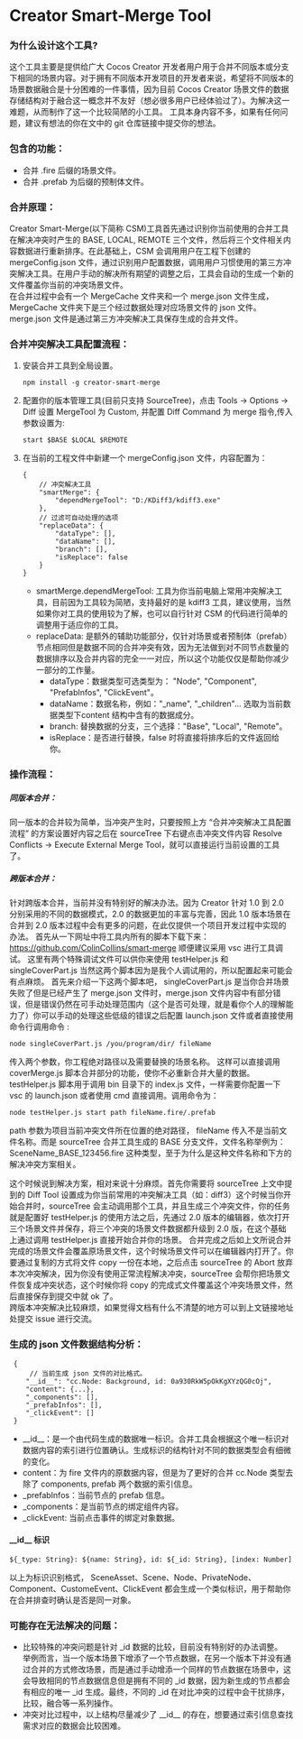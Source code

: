 # Creator Smart-Merge Tool

### 为什么设计这个工具?
这个工具主要是提供给广大 Cocos Creator 开发者用户用于合并不同版本或分支下相同的场景内容。对于拥有不同版本开发项目的开发者来说，希望将不同版本的场景数据融合是十分困难的一件事情，因为目前 Cocos Creator 场景文件的数据存储结构对于融合这一概念并不友好（想必很多用户已经体验过了）。为解决这一难题，从而制作了这一个比较简陋的小工具。
工具本身内容不多，如果有任何问题，建议有想法的你在文中的 git 仓库链接中提交你的想法。

### 包含的功能：
- 合并 .fire 后缀的场景文件。
- 合并 .prefab 为后缀的预制体文件。

### 合并原理：
Creator Smart-Merge(以下简称 CSM)工具首先通过识别你当前使用的合并工具在解决冲突时产生的 BASE, LOCAL, REMOTE 三个文件，然后将三个文件相关内容数据进行重新排序。在此基础上，CSM 会调用用户在工程下创建的 mergeConfig.json 文件，通过识别用户配置数据，调用用户习惯使用的第三方冲突解决工具。在用户手动的解决所有期望的调整之后，工具会自动的生成一个新的文件覆盖你当前的冲突场景文件。<br>
在合并过程中会有一个 MergeCache 文件夹和一个 merge.json 文件生成，MergeCache 文件夹下是三个经过数据处理对应场景文件的 json 文件。 merge.json 文件是通过第三方冲突解决工具保存生成的合并文件。

### 合并冲突解决工具配置流程：

1. 安装合并工具到全局设置。
   ```
   npm install -g creator-smart-merge
   ``` 
2. 配置你的版本管理工具(目前只支持 SourceTree)，点击 Tools -> Options -> Diff 设置 MergeTool 为 Custom, 并配置 Diff Command 为 merge 指令,传入参数设置为:
    ```
    start $BASE $LOCAL $REMOTE
    ```
3. 在当前的工程文件中新建一个 mergeConfig.json 文件，内容配置为：
    ```
    {
        // 冲突解决工具
        "smartMerge": {
            "dependMergeTool": "D:/KDiff3/kdiff3.exe"
        },
        // 过滤可自动处理的选项
        "replaceData": {
            "dataType": [],
            "dataName": [],
            "branch": [],
            "isReplace": false
        }
    }       
    ```
    - smartMerge.dependMergeTool: 工具为你当前电脑上常用冲突解决工具，目前因为工具较为简陋，支持最好的是 kdiff3 工具，建议使用，当然如果你对工具的使用较为了解，也可以自行针对 CSM 的代码进行简单的调整用于适应你的工具。
    - replaceData: 是额外的辅助功能部分，仅针对场景或者预制体（prefab）节点相同但是数据不同的合并冲突有效，因为无法做到对不同节点数量的数据排序以及合并内容的完全一一对应，所以这个功能仅仅是帮助你减少一部分的工作量。
        - dataType：数据类型可选类型为： "Node", "Component", "PrefabInfos", "ClickEvent"。
        - dataName：数据名称，例如："_name", "_children"... 选取为当前数据类型下content 结构中含有的数据成分。
        - branch: 替换数据的分支，三个选择："Base", "Local", "Remote"。
        - isReplace：是否进行替换，false 时将直接将排序后的文件返回给你。

### 操作流程：

##### 同版本合并：

同一版本的合并较为简单，当冲突产生时，只要按照上方 “合并冲突解决工具配置流程” 的方案设置好内容之后在 sourceTree 下右键点击冲突文件内容 Resolve Conflicts -> Execute External Merge Tool，就可以直接运行当前设置的工具了。

##### 跨版本合并：

针对跨版本合并，当前并没有特别好的解决办法。因为 Creator 针对 1.0 到 2.0 分别采用的不同的数据模式，2.0 的数据更加的丰富与完善，因此 1.0 版本场景在合并到 2.0 版本过程中会有更多的问题，在此仅提供一个项目开发过程中实现的办法。
首先从一下网址中将工具内所有的脚本下载下来：https://github.com/ColinCollins/smart-merge
顺便建议采用 vsc 进行工具调试。 这里有两个特殊调试文件可以供你来使用 testHelper.js 和 singleCoverPart.js 当然这两个脚本因为是我个人调试用的，所以配置起来可能会有点麻烦。
首先来介绍一下这两个脚本吧， singleCoverPart.js 是当你合并场景失败了但是已经产生了 merge.json 文件时，merge.json 文件内容中有部分错误，但是错误仍然在可手动处理范围内（这个是否可处理，就是看你个人的理解能力了）你可以手动的处理这些低级的错误之后配置 launch.json 文件或者直接使用命令行调用命令 :
```
node singleCoverPart.js /you/program/dir/ fileName
```

传入两个参数，你工程绝对路径以及需要替换的场景名称。
这样可以直接调用 coverMerge.js 脚本合并部分的功能，使你不必重新合并大量的数据。
testHelper.js 脚本用于调用 bin 目录下的 index.js 文件，一样需要你配置一下 vsc 的 launch.json 或者使用 cmd 直接调用。调用命令为：
```
node testHelper.js start path fileName.fire/.prefab
```

path 参数为项目当前冲突文件所在位置的绝对路径，
fileName 传入不是当前文件名称。而是 sourceTree 合并工具生成的 BASE 分支文件，文件名称举例为： SceneName_BASE_123456.fire 这种类型，至于为什么是这种文件名称和下方的解决冲突方案相关。<br>

这个时候说到解决方案，相对来说十分麻烦。首先你需要将 sourceTree 上文中提到的 Diff Tool 设置成为你当前常用的冲突解决工具（如：diff3）这个时候当你开始合并时，sourceTree 会主动调用那个工具，并且生成三个冲突文件，你的任务就是配置好 testHelper.js 的使用方法之后，先通过 2.0 版本的编辑器，依次打开三个场景文件并保存，将三个冲突的场景文件数据都升级到 2.0 版，在这个基础上通过调用 testHelper.js 直接开始合并你的场景。
合并完成之后如上文所说合并完成的场景文件会覆盖原场景文件，这个时候场景文件可以在编辑器内打开了。你要通过复制的方式将文件 copy 一份在本地，之后点击 sourceTree 的 Abort 放弃本次冲突解决，因为你没有使用正常流程解决冲突，sourceTree 会帮你把场景文件恢复成冲突状态，这个时候你将 copy 的完成式文件覆盖这个冲突场景文件，然后直接保存到提交中就 ok 了。<br>
跨版本冲突解决比较麻烦，如果觉得文档有什么不清楚的地方可以到上文链接地址处提交 issue 进行交流。

### 生成的 json 文件数据结构分析：

```
 {
     // 当前生成 json 文件的对比格式。
    "__id__": "cc.Node: Background, id: 0a930RkW5pOkKgXYzQG0cOj",
    "content": {...},    
	"_components": [],
	"_prefabInfos": [],
	"_clickEvent": []
 }
``` 
- \_\_id\_\_：是一个由代码生成的数据唯一标识。合并工具会根据这个唯一标识对数据内容的索引进行位置确认。生成标识的结构针对不同的数据类型会有细微的变化。<br>
- content：为 fire 文件内的原数据内容，但是为了更好的合并 cc.Node 类型去除了 components, prefab 两个数据的索引信息。 <br>
- _prefabInfos：当前节点的 prefab 信息。<br>
- _components：是当前节点的绑定组件内容。<br>
- _clickEvent: 当前点击事件的绑定对象数据。

#### \_\_id\_\_ 标识

```
${_type: String}: ${name: String}, id: ${_id: String}, [index: Number]
```

以上为标识识别格式， SceneAsset、Scene、Node、PrivateNode、Component、CustomeEvent、ClickEvent 都会生成一个类似标识，用于帮助你在合并排查时确认是否是同一对象。


### 可能存在无法解决的问题：

- 比较特殊的冲突问题是针对 _id 数据的比较，目前没有特别好的办法调整。<br>
举例而言，当一个版本场景下增添了一个节点数据，在另一个版本下并没有通过合并的方式修改场景，而是通过手动增添一个同样的节点数据在场景中，这会导致相同的节点数据信息但是拥有不同的 _id 数据，因为新生成的节点都会有相应的唯一 _id 生成。最终，不同的 _id 在对比冲突的过程中会干扰排序，比较，融合等一系列操作。<br>
- 冲突对比过程中，以上结构尽量减少了 \_\_id\_\_ 的存在，想要通过索引信息查找需求对应的数据会比较困难。